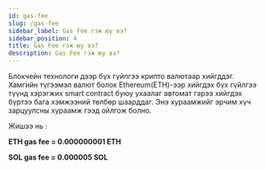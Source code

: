 ```yaml
---
id: gas-fee
slug: /gas-fee
sidebar_label: Gas Fee гэж юу вэ?
sidebar_position: 4
title: Gas Fee гэж юу вэ?
description: Gas Fee гэж юу вэ?
---
```


Блокчейн технологи дээр бүх гүйлгээ крипто валютаар хийгддэг. 
Хамгийн түгээмэл валют болох Ethereum(ETH)-ээр хийгдэх бүх гүйлгээ түүнд хэрэгжих smart contract буюу ухаалаг автомат гэрээ хийгдэх бүртээ бага хэмжээний төлбөр шаарддаг. Энэ хураамжийг эрчим хүч зарцуулсны хураамж гээд ойлгож болно. 

Жишээ нь :

**ETH gas fee = 0.000000001 ETH**

**SOL gas fee = 0.000005 SOL**
